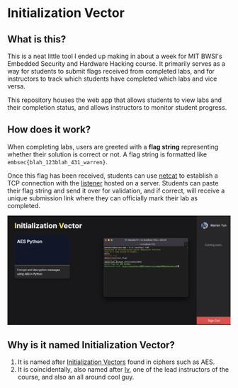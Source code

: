 # Initialization Vector

## What is this?
This is a neat little tool I ended up making in about a week for MIT BWSI's Embedded Security and Hardware Hacking course. It primarily serves as a way for students to submit flags received from completed labs, and for instructors to track which students have completed which labs and vice versa.

This repository houses the web app that allows students to view labs and their completion status, and allows instructors to monitor student progress. 

## How does it work?
When completing labs, users are greeted with a **flag string** representing whether their solution is correct or not. A flag string is formatted like `embsec{blah_123blah_431_warren}`.

Once this flag has been received, students can use [netcat](https://netcat.sourceforge.net/) to establish a TCP connection with the [listener](https://github.com/NebuDev14/init-vector-listener) hosted on a server. Students can paste their flag string and send it over for validation, and if correct, will receive a unique submission link where they can officially mark their lab as completed.

![Demo Image](demo.png)

## Why is it named Initialization Vector?

1. It is named after [Initialization Vectors](https://en.wikipedia.org/wiki/Initialization_vector) found in ciphers such as AES.
2. It is coincidentally, also named after [Iv](https://github.com/aerobinsonIV), one of the lead instructors of the course, and also an all around cool guy.
